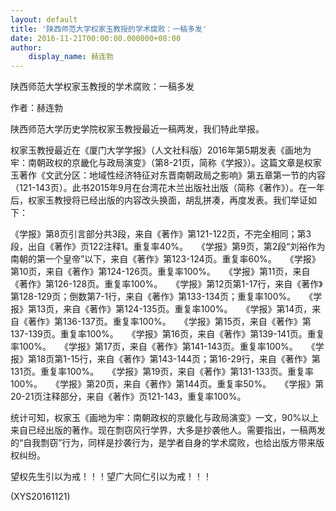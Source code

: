 ```yaml
---
layout: default
title: '陕西师范大学权家玉教授的学术腐败：一稿多发'
date: 2016-11-21T00:00:00.000000+08:00
author:
    display_name: 赫连勃
---
```


陕西师范大学权家玉教授的学术腐败：一稿多发

作者：赫连勃

陕西师范大学历史学院权家玉教授最近一稿两发，我们特此举报。

权家玉教授最近在《厦门大学学报》（人文社科版）2016年第5期发表《画地为牢：南朝政权的京畿化与政局演变》（第8-21页，简称《学报》）。这篇文章是权家玉著作《文武分区：地域性经济特征对东晋南朝政局之影响》第五章第一节的内容（121-143页）。此书2015年9月在台湾花木兰出版社出版（简称《著作》）。在一年后，权家玉教授将已经出版的内容改头换面，胡乱拼凑，再度发表。我们举证如下：

《学报》第8页引言部分共3段，来自《著作》第121-122页，不完全相同；第3段，出自《著作》页122注释1。重复率40%。　　《学报》第9页，第2段“刘裕作为南朝的第一个皇帝”以下，来自《著作》第123-124页。重复率60%。　　《学报》第10页，来自《著作》第124-126页。重复率100%。　　《学报》第11页，来自《著作》第126-128页。重复率100%。　　《学报》第12页第1-17行，来自《著作》第128-129页；倒数第7-1行，来自《著作》第133-134页；重复率100%。　　《学报》第13页，来自《著作》第124-135页。重复率100%。　　《学报》第14页，来自《著作》第136-137页。重复率100%。　　《学报》第15页，来自《著作》第137-139页。重复率100%。　　《学报》第16页，来自《著作》第139-141页。重复率100%。　　《学报》第17页，来自《著作》第141-143页。重复率100%。　　《学报》第18页第1-15行，来自《著作》第143-144页；第16-29行，来自《著作》第131页。重复率100%。　　《学报》第19页，来自《著作》第131-133页。重复率100%。　　《学报》第20页，来自《著作》第144页。重复率50%。　　《学报》第20-21页注释部分，来自《著作》页121-143，重复率100%。

统计可知，权家玉《画地为牢：南朝政权的京畿化与政局演变》一文，90%以上来自已经出版的著作。现在剽窃风行学界，大多是抄袭他人。需要指出，一稿两发的“自我剽窃”行为，同样是抄袭行为，是学者自身的学术腐败，也给出版方带来版权纠纷。

望权先生引以为戒！！！望广大同仁引以为戒！！！

(XYS20161121)


